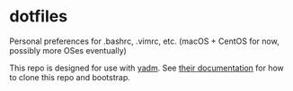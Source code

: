 # dotfiles
Personal preferences for .bashrc, .vimrc, etc. (macOS + CentOS for now, possibly more OSes eventually)

This repo is designed for use with [yadm](https://yadm.io/). See [their documentation](https://yadm.io/docs/getting_started) for how to clone this repo and bootstrap.
